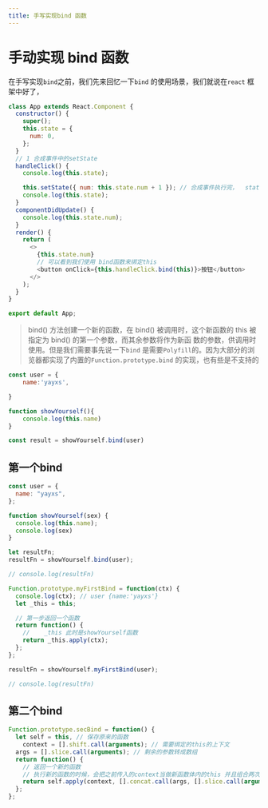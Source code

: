 ```yaml
---
title: 手写实现bind 函数
---
```

# 手动实现 bind 函数

在手写实现`bind`之前，我们先来回忆一下`bind` 的使用场景，我们就说在`react` 框架中好了，
```js
class App extends React.Component {
  constructor() {
    super();
    this.state = {
      num: 0,
    };
  }
  // 1 合成事件中的setState
  handleClick() {
    console.log(this.state);

    this.setState({ num: this.state.num + 1 }); // 合成事件执行完，  state 并没有更新 造成所谓的 异步 try 代码块执行完事之后
    console.log(this.state);
  }
  componentDidUpdate() {
    console.log(this.state.num);
  }
  render() {
    return (
      <>
        {this.state.num}
        // 可以看到我们使用 bind函数来绑定this
        <button onClick={this.handleClick.bind(this)}>按钮</button>
      </>
    );
  }
}

export default App;
```
>bind() 方法创建一个新的函数，在 bind() 被调用时，这个新函数的 this 被指定为 bind() 的第一个参数，而其余参数将作为新函
>数的参数，供调用时使用。但是我们需要事先说一下`bind` 是需要`Polyfill`的。因为大部分的浏览器都实现了内置的`Function.prototype.bind` 的实现，也有些是不支持的

```js
const user = {
    name:'yayxs',

}

function showYourself(){
    console.log(this.name)
}

const result = showYourself.bind(user)

```

## 第一个bind
```js
const user = {
  name: "yayxs",
};

function showYourself(sex) {
  console.log(this.name);
  console.log(sex)
}

let resultFn;
resultFn = showYourself.bind(user);

// console.log(resultFn)

Function.prototype.myFirstBind = function(ctx) {
  console.log(ctx); // user {name:'yayxs'}
  let _this = this;

  // 第一步返回一个函数
  return function() {
    //    _this 此时是showYourself函数
    return _this.apply(ctx);
  };
};

resultFn = showYourself.myFirstBind(user);

// console.log(resultFn)

```

## 第二个bind

```js
Function.prototype.secBind = function() {
  let self = this, // 保存原来的函数
    context = [].shift.call(arguments); // 需要绑定的this的上下文
  args = [].slice.call(arguments); // 剩余的参数转成数组
  return function() {
    // 返回一个新的函数
    // 执行新的函数的时候，会把之前传入的context当做新函数体内的this 并且组合两次分别差UN额逇参数 作为新函数的参数
    return self.apply(context, [].concat.call(args, [].slice.call(arguments)));
  };
};

```